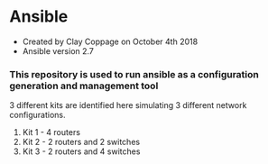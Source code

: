 # Ansible
- Created by Clay Coppage on October 4th 2018
- Ansible version 2.7

### This repository is used to run ansible as a configuration generation and management tool
3 different kits are identified here simulating 3 different network configurations.

1. Kit 1 - 4 routers
2. Kit 2 - 2 routers and 2 switches
3. Kit 3 - 2 routers and 4 switches
